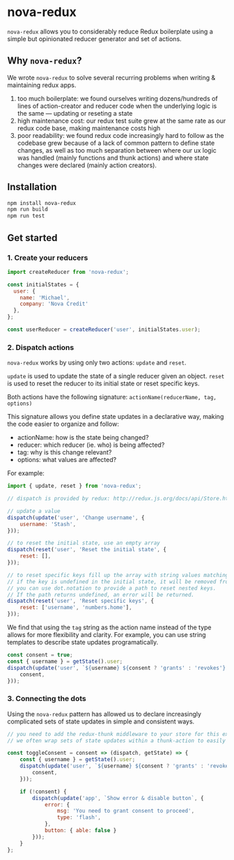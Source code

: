 # nova-redux

`nova-redux` allows you to considerably reduce Redux boilerplate using a simple but opinionated reducer generator and set of actions.

## Why `nova-redux`?
We wrote `nova-redux` to solve several recurring problems when writing & maintaining redux apps.

1. too much boilerplate: we found ourselves writing dozens/hundreds of lines of action-creator and reducer code when the underlying logic is the same — updating or reseting a state
2. high maintenance cost: our redux test suite grew at the same rate as our redux code base, making maintenance costs high
3. poor readability: we found redux code increasingly hard to follow as the codebase grew because of a lack of common pattern to define state changes, as well as too much separation between where our ux logic was handled (mainly functions and thunk actions) and where state changes were declared (mainly action creators).

## Installation

```bash
npm install nova-redux
npm run build
npm run test
```

## Get started
### 1. Create your reducers
```js
import createReducer from 'nova-redux';

const initialStates = {
  user: {
    name: 'Michael',
    company: 'Nova Credit'
  },
};

const userReducer = createReducer('user', initialStates.user);
```

### 2. Dispatch actions
`nova-redux` works by using only two actions: `update` and `reset`.

`update` is used to update the state of a single reducer given an object.
`reset` is used to reset the reducer to its initial state or reset specific keys.

Both actions have the following signature:
`actionName(reducerName, tag, options)`

This signature allows you define state updates in a declarative way, making the code easier to organize and follow:
- actionName: how is the state being changed?
- reducer: which reducer (ie. who) is being affected?
- tag: why is this change relevant?
- options: what values are affected?

For example:
```js
import { update, reset } from 'nova-redux';

// dispatch is provided by redux: http://redux.js.org/docs/api/Store.html#dispatchaction

// update a value
dispatch(update('user', 'Change username', {
	username: 'Stash',
}));

// to reset the initial state, use an empty array
dispatch(reset('user', 'Reset the initial state', {
	reset: [],
}));

// to reset specific keys fill up the array with string values matching the state's keys.
// if the key is undefined in the initial state, it will be removed from the object.
// you can use dot.notation to provide a path to reset nested keys.
// If the path returns undefined, an error will be returned.
dispatch(reset('user', 'Reset specific keys', {
	reset: ['username', 'numbers.home'],
}));
```

We find that using the `tag` string as the action name instead of the type allows for more flexibility and clarity.
For example, you can use string templates to describe state updates programatically.

```js
const consent = true;
const { username } = getState().user;
dispatch(update('user', `${username} ${consent ? 'grants' : 'revokes'} consent`, {
	consent,
}));
```

### 3. Connecting the dots
Using the `nova-redux` pattern has allowed us to declare increasingly complicated sets of state updates in simple and consistent ways.

```js
// you need to add the redux-thunk middleware to your store for this example to work
// we often wrap sets of state updates within a thunk-action to easily access dispatch and getState

const toggleConsent = consent => (dispatch, getState) => {
	const { username } = getState().user;
	dispatch(update('user', `${username} ${consent ? 'grants' : 'revokes'} consent`, {
		consent,
	}));

	if (!consent) {
		dispatch(update('app', `Show error & disable button`, {
			error: {
				msg: 'You need to grant consent to proceed',
				type: 'flash',
			},
			button: { able: false }
		}));
	}
};
```
